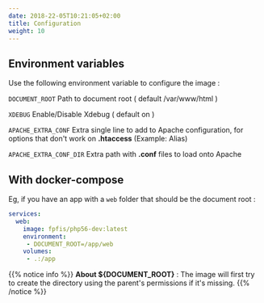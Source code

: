 ```yaml
---
date: 2018-22-05T10:21:05+02:00
title: Configuration
weight: 10
--- 
```


## Environment variables

Use the following environment variable to configure the image :

`DOCUMENT_ROOT`
Path to document root ( default /var/www/html )

`XDEBUG`
Enable/Disable Xdebug ( default on )

`APACHE_EXTRA_CONF`
Extra single line to add to Apache configuration, for options that don't work on **.htaccess** (Example: Alias)

`APACHE_EXTRA_CONF_DIR`
Extra path with **.conf** files to load onto Apache



## With docker-compose

Eg, if you have an app with a `web` folder that should be the document root :

```yaml
services:
  web:
    image: fpfis/php56-dev:latest
    environment:
     - DOCUMENT_ROOT=/app/web
    volumes:
     - .:/app
```

{{% notice info %}}
**About ${DOCUMENT_ROOT}** : The image will first try to create the directory using the parent's permissions if it's missing.
{{% /notice %}}
